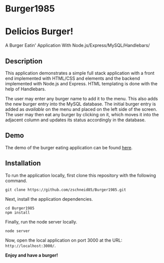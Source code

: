 # Burger1985
# Delicios Burger!
A Burger Eatin' Application With Node.js/Express/MySQL/Handlebars/

## Description

This application demonstrates a simple full stack application with a front end implemented with HTML/CSS and elements and the backend implemented with Node.js and Express. HTML templating is done with the help of Handlebars.

The user may enter any burger name to add it to the menu. This also adds the new burger entry into the MySQL database. The initial burger entry is added as *available* on the menu and placed on the left side of the screen. The user may then eat any burger by clicking on it, which moves it into the adjacent column and updates its status accordingly in the database.

## Demo

The demo of the burger eating application can be found [here](https://guarded-basin-73806.herokuapp.com/).

## Installation

To run the application locally, first clone this repository with the following command.

	git clone https://github.com/zschneid85/Burger1985.git
	
Next, install the application dependencies.

	cd Burger1985
	npm install
	
Finally, run the node server locally.

	node server
	
Now, open the local application on port 3000 at the URL: `http://localhost:3000/`.

**Enjoy and have a burger!**
